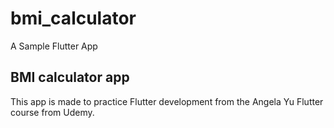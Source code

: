 # bmi_calculator

A Sample Flutter App

## BMI calculator app

This app is made to practice Flutter development from the Angela Yu Flutter course from Udemy.
